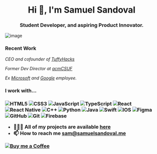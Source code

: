 <h1 align="center">Hi 👋, I'm Samuel Sandoval </h1>
<h3 align="center">Student Developer, and aspiring Product Innovator.</h3>

![image](https://github.com/saadeghi/saadeghi/blob/master/dino.gif)

<!--- Badge Link https://github.com/alexandresanlim/Badges4-README.md-Profile --->
<h3>Recent Work</h3>
<p><em>CEO and cofounder of <a href="https://tuffyhacks.com/">TuffyHacks</a></em></p>
<p><em>Former Dev Director at <a href="https://acmcsuf.com/">acmCSUF</a></em></p>
<p><em>Ex <a href="https://microsoft.com/">Microsoft</a> and <a href="https://google.com/">Google</a> employee. </em></p>



<p align="left">
<h3> I work with... <h3>
 <img alt="HTML5" src="https://img.shields.io/badge/html5%20-%23E34F26.svg?&style=for-the-badge&logo=html5&logoColor=white"/>
 <img alt="CSS3" src="https://img.shields.io/badge/css3%20-%231572B6.svg?&style=for-the-badge&logo=css3&logoColor=white"/>
 <img alt="JavaScript" src="https://img.shields.io/badge/javascript%20-%23323330.svg?&style=for-the-badge&logo=javascript&logoColor=%23F7DF1E"/>
 <img alt="TypeScript" src="https://img.shields.io/badge/typescript%20-%23007ACC.svg?&style=for-the-badge&logo=typescript&logoColor=white"/>
 <img alt="React" src="https://img.shields.io/badge/react%20-%2320232a.svg?&style=for-the-badge&logo=react&logoColor=%2361DAFB"/>
 <img alt="React Native" src="https://img.shields.io/badge/react_native%20-%2320232a.svg?&style=for-the-badge&logo=react&logoColor=%2361DAFB"/>
 <img alt="C++" src="https://img.shields.io/badge/c++%20-%2300599C.svg?&style=for-the-badge&logo=c%2B%2B&ogoColor=white"/>
 <img alt="Python" src="https://img.shields.io/badge/python%20-%2314354C.svg?&style=for-the-badge&logo=python&logoColor=white"/>
 <img alt="Java" src="https://img.shields.io/badge/java-%23ED8B00.svg?&style=for-the-badge&logo=java&logoColor=white"/>
 <img alt="Swift" src="https://img.shields.io/badge/swift-%23FA7343.svg?&style=for-the-badge&logo=swift&logoColor=white"/>
 <img alt="IOS" src="https://img.shields.io/badge/iOS-000000?style=for-the-badge&logo=ios&logoColor=white">
 <img alt="Figma" src="https://img.shields.io/badge/figma%20-%23F24E1E.svg?&style=for-the-badge&logo=figma&logoColor=white"/>
 <img alt="GitHub" src="https://img.shields.io/badge/github%20-%23121011.svg?&style=for-the-badge&logo=github&logoColor=white"/>
 <img alt="Git" src="https://img.shields.io/badge/Git-F05032?style=for-the-badge&logo=git&logoColor=white"/>
 <img alt="Firebase" src="https://img.shields.io/badge/firebase-ffca28?style=for-the-badge&logo=firebase&logoColor=white"/>
</p>

- 👨🏻‍💻 All of my projects are available  [here](https://github.com/samuelsandoval1?tab=repositories)
- 📫 How to reach me **sam@samuelsandoval.me**
 
<!-- 
![Sam Sandovals's github stats](https://github-readme-stats.vercel.app/api?username=samuelsandoval1&show_icons=true&theme=tokyonight) 
-->

<!-- 
[![Top Langs](https://github-readme-stats.vercel.app/api/top-langs/?username=samuelsandoval1&layout=compact&langs_count=8)](https://github.com/anuraghazra/github-readme-stats)
-->

[![Buy me a Coffee](https://img.shields.io/badge/buy%20me%20a-coffee-%23FF813F)](http://buymeacoff.ee/samuelsandoval)

